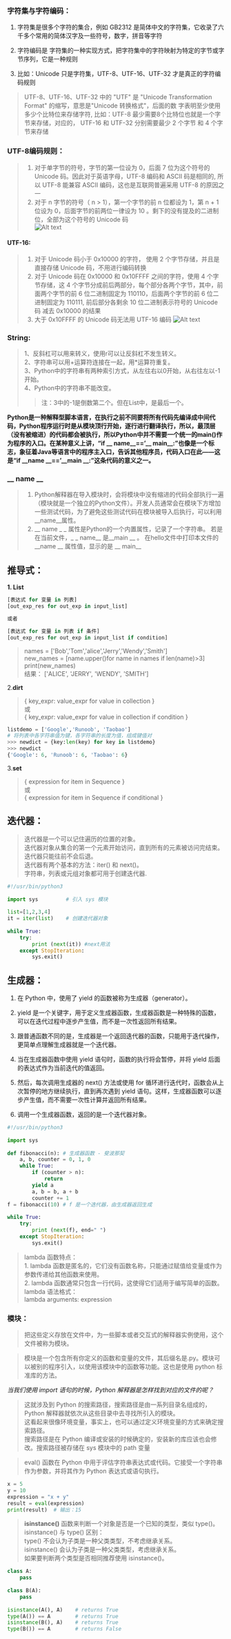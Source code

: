 ### 字符集与字符编码：  
1. 字符集是很多个字符的集合，例如 GB2312 是简体中文的字符集，它收录了六千多个常用的简体汉字及一些符号，数字，拼音等字符  

2. 字符编码是 字符集的一种实现方式，把字符集中的字符映射为特定的字节或字节序列，它是一种规则

3. 比如：Unicode 只是字符集，UTF-8、UTF-16、UTF-32 才是真正的字符编码规则

>UTF-8、UTF-16、UTF-32 中的 "UTF" 是 "Unicode Transformation Format" 的缩写，意思是"Unicode 转换格式"，后面的数 字表明至少使用多少个比特位来存储字符, 比如：UTF-8 最少需要8个比特位也就是一个字节来存储，对应的， UTF-16 和 UTF-32 分别需要最少 2 个字节 和 4 个字节来存储  

### UTF-8编码规则：
>   1. 对于单字节的符号，字节的第一位设为 0，后面 7 位为这个符号的 Unicode 码。因此对于英语字母，UTF-8 编码和 ASCII 码是相同的, 所以 UTF-8 能兼容 ASCII 编码，这也是互联网普遍采用 UTF-8 的原因之一  
>2. 对于 n 字节的符号（ n > 1），第一个字节的前 n 位都设为 1，第 n + 1 位设为 0，后面字节的前两位一律设为 10 。剩下的没有提及的二进制位，全部为这个符号的 Unicode 码  
![Alt text](image.png)

#### UTF-16:
> 1. 对于 Unicode 码小于 0x10000 的字符， 使用 2 个字节存储，并且是直接存储 Unicode 码，不用进行编码转换  
>2. 对于 Unicode 码在 0x10000 和 0x10FFFF 之间的字符，使用 4 个字节存储，这 4 个字节分成前后两部分，每个部分各两个字节，其中，前面两个字节的前 6 位二进制固定为 110110，后面两个字节的前 6 位二进制固定为 110111, 前后部分各剩余 10 位二进制表示符号的 Unicode 码 减去 0x10000 的结果  
>3. 大于 0x10FFFF 的 Unicode 码无法用 UTF-16 编码
![Alt text](image-1.png)  

### String:
>1、反斜杠可以用来转义，使用r可以让反斜杠不发生转义。  
2、字符串可以用+运算符连接在一起，用*运算符重复。  
3、Python中的字符串有两种索引方式，从左往右以0开始，从右往左以-1开始。  
4、Python中的字符串不能改变。
>>注：3中的-1是倒数第二个。但在List中，是最后一个。  

**Python是一种解释型脚本语言，在执行之前不同要将所有代码先编译成中间代码，Python程序运行时是从模块顶行开始，逐行进行翻译执行，所以，最顶层（没有被缩进）的代码都会被执行，所以Python中并不需要一个统一的main()作为程序的入口。在某种意义上讲，“if __ name__==’__ main__:”也像是一个标志，象征着Java等语言中的程序主入口，告诉其他程序员，代码入口在此——这是“if __name __==’__main __:”这条代码的意义之一。**

### __ name __  
> 1. Python解释器在导入模块时，会将模块中没有缩进的代码全部执行一遍（模块就是一个独立的Python文件）。开发人员通常会在模块下方增加一些测试代码，为了避免这些测试代码在模块被导入后执行，可以利用__name__属性。  
>2. __ name _ _ 属性是Python的一个内置属性，记录了一个字符串。
若是在当前文件，_ _ name__ 是__main __ 。
在hello文件中打印本文件的__name __ 属性值，显示的是 __ main__  

## 推导式：
**1. List**
```python
[表达式 for 变量 in 列表] 
[out_exp_res for out_exp in input_list]

或者 

[表达式 for 变量 in 列表 if 条件]
[out_exp_res for out_exp in input_list if condition]
```
> names = ['Bob','Tom','alice','Jerry','Wendy','Smith']  
> new_names = [name.upper()for name in names if len(name)>3]  
> print(new_names)  
结果： ['ALICE', 'JERRY', 'WENDY', 'SMITH']  

2.**dirt**  
>{ key_expr: value_expr for value in collection }  
或  
{ key_expr: value_expr for value in collection if condition }  
```python
listdemo = ['Google','Runoob', 'Taobao']
# 将列表中各字符串值为键，各字符串的长度为值，组成键值对
>>> newdict = {key:len(key) for key in listdemo}
>>> newdict
{'Google': 6, 'Runoob': 6, 'Taobao': 6}
```

3.**set**  
>{ expression for item in Sequence }  
或  
{ expression for item in Sequence if conditional }
  
## 迭代器：
>迭代器是一个可以记住遍历的位置的对象。  
迭代器对象从集合的第一个元素开始访问，直到所有的元素被访问完结束。迭代器只能往前不会后退。  
迭代器有两个基本的方法：iter() 和 next()。  
字符串，列表或元组对象都可用于创建迭代器.  
```python
#!/usr/bin/python3
 
import sys         # 引入 sys 模块
 
list=[1,2,3,4]
it = iter(list)    # 创建迭代器对象
 
while True:
    try:
        print (next(it)) #next用法
    except StopIteration:
        sys.exit()
```

## 生成器：  
1. 在 Python 中，使用了 yield 的函数被称为生成器（generator）。

2. yield 是一个关键字，用于定义生成器函数，生成器函数是一种特殊的函数，可以在迭代过程中逐步产生值，而不是一次性返回所有结果。

3. 跟普通函数不同的是，生成器是一个返回迭代器的函数，只能用于迭代操作，更简单点理解生成器就是一个迭代器。

4. 当在生成器函数中使用 yield 语句时，函数的执行将会暂停，并将 yield 后面的表达式作为当前迭代的值返回。

5. 然后，每次调用生成器的 next() 方法或使用 for 循环进行迭代时，函数会从上次暂停的地方继续执行，直到再次遇到 yield 语句。这样，生成器函数可以逐步产生值，而不需要一次性计算并返回所有结果。

6. 调用一个生成器函数，返回的是一个迭代器对象。  
```python 
#!/usr/bin/python3
 
import sys
 
def fibonacci(n): # 生成器函数 - 斐波那契
    a, b, counter = 0, 1, 0
    while True:
        if (counter > n): 
            return
        yield a
        a, b = b, a + b
        counter += 1
f = fibonacci(10) # f 是一个迭代器，由生成器返回生成
 
while True:
    try:
        print (next(f), end=" ")
    except StopIteration:
        sys.exit()
```
>   lambda 函数特点：    
    1. lambda 函数是匿名的，它们没有函数名称，只能通过赋值给变量或作为参数传递给其他函数来使用。  
    2. lambda 函数通常只包含一行代码，这使得它们适用于编写简单的函数。  
    lambda 语法格式：  
    lambda arguments: expression  

### 模块：
>把这些定义存放在文件中，为一些脚本或者交互式的解释器实例使用，这个文件被称为模块。

>模块是一个包含所有你定义的函数和变量的文件，其后缀名是.py。模块可以被别的程序引入，以使用该模块中的函数等功能。这也是使用 python 标准库的方法。

*当我们使用 import 语句的时候，Python 解释器是怎样找到对应的文件的呢？*  
>   这就涉及到 Python 的搜索路径，搜索路径是由一系列目录名组成的，Python 解释器就依次从这些目录中去寻找所引入的模块。  
这看起来很像环境变量，事实上，也可以通过定义环境变量的方式来确定搜索路径。  
搜索路径是在 Python 编译或安装的时候确定的，安装新的库应该也会修改。搜索路径被存储在 sys 模块中的 path 变量  

>eval() 函数在 Python 中用于评估字符串表达式或代码。它接受一个字符串作为参数，并将其作为 Python 表达式或语句执行。
```python
x = 5
y = 10
expression = "x + y"
result = eval(expression)
print(result)  # 输出：15
```

>**isinstance()** 函数来判断一个对象是否是一个已知的类型，类似 type()。  
isinstance() 与 type() 区别：  
type() 不会认为子类是一种父类类型，不考虑继承关系。  
isinstance() 会认为子类是一种父类类型，考虑继承关系。  
如果要判断两个类型是否相同推荐使用 isinstance()。
```python
class A:
    pass
 
class B(A):
    pass
 
isinstance(A(), A)    # returns True
type(A()) == A        # returns True
isinstance(B(), A)    # returns True
type(B()) == A        # returns False
```

